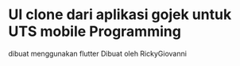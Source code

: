 # UI clone dari aplikasi gojek untuk UTS mobile Programming

dibuat menggunakan flutter
 Dibuat oleh RickyGiovanni
